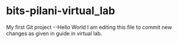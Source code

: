 # bits-pilani-virtual_lab
My first Git project --Hello World
I am editing this file to commit new changes as given in guide in virtual lab.
